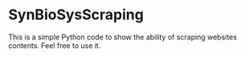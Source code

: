 # SynBioSysScraping
This is a simple Python code to show the ability of scraping websites contents. Feel free to use it.
